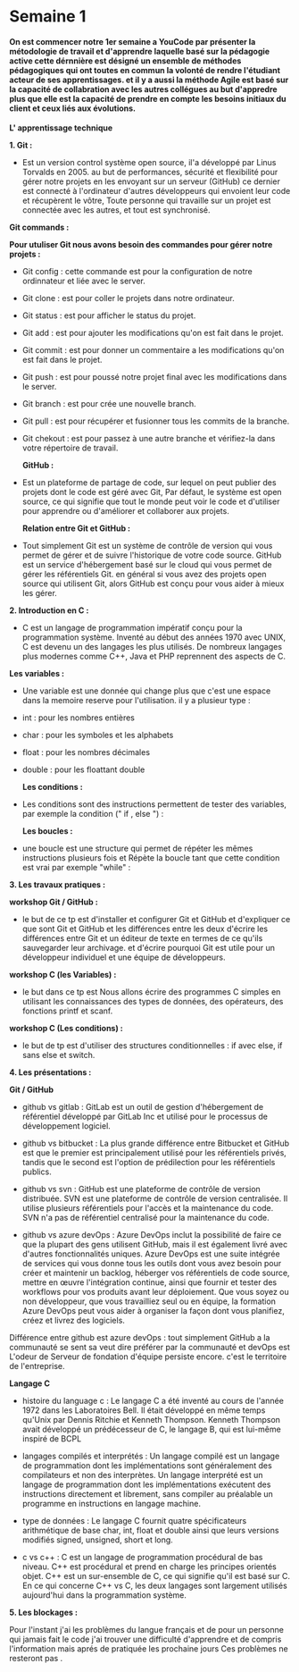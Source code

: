 # Semaine 1

#### On est commencer notre 1er semaine a YouCode par présenter la métodologie de travail et d'apprendre laquelle basé sur la pédagogie active cette dérnnière est désigné un ensemble de méthodes pédagogiques qui ont toutes en commun la volonté de rendre l'étudiant acteur de ses apprentissages. et il y a aussi la méthode Agile est basé sur la capacité de collabration avec les autres collégues au but d'appredre plus que elle est la capacité de prendre en compte les besoins initiaux du client et ceux liés aux évolutions.

**L' apprentissage technique**

**1. Git :**  

- Est un version control système open source, il'a développé par Linus Torvalds en 2005. au but de performances, sécurité et flexibilité pour gérer notre projets en les envoyant sur un serveur (GitHub) ce dernier est  connecté à l'ordinateur d'autres développeurs qui envoient leur code et récupèrent le vôtre, Toute personne qui travaille sur un projet est connectée avec les autres, et tout est synchronisé.
      

 **Git commands :**

  **Pour utuliser Git nous avons besoin des commandes pour gérer notre projets :**

- Git config : cette commande est pour la configuration de notre ordinnateur et liée avec le server.
- Git clone : est pour coller le projets dans notre ordinateur.
- Git status : est pour afficher le status du projet.
- Git add : est pour ajouter les modifications qu'on est fait dans le projet.
- Git commit : est pour donner un commentaire a les modifications qu'on est fait dans le projet.
- Git push : est pour poussé notre projet final avec les modifications dans le server.
- Git branch : est pour crée une nouvelle branch.
- Git pull : est pour récupérer et fusionner tous les commits de la branche.
- Git chekout : est pour passez à une autre branche et vérifiez-la dans votre répertoire de travail.

  **GitHub :**

- Est un plateforme de partage de code, sur lequel on peut publier des projets dont le code est géré avec Git, Par défaut, le système est open source, ce qui signifie que tout le monde peut voir le code et d'utiliser pour apprendre ou d'améliorer et collaborer aux projets.
     
  **Relation entre Git et GitHub :**

- Tout simplement Git est un système de contrôle de version qui vous permet de gérer et de suivre l'historique de votre code source. GitHub est un service d'hébergement basé sur le cloud qui vous permet de gérer les référentiels Git. en général si vous avez des projets open source qui utilisent Git, alors GitHub est conçu pour vous aider à mieux les gérer.
  
**2. Introduction en C :** 

- C est un langage de programmation impératif conçu pour la programmation système. Inventé au début des années 1970 avec UNIX, C est devenu un des langages les plus utilisés. De nombreux langages plus modernes comme C++, Java et PHP reprennent des aspects de C.

**Les variables :**

- Une variable est une donnée qui change plus que c'est une espace dans la memoire reserve pour l'utilisation.
il y a plusieur type :

- int : pour les nombres entières
- char : pour les symboles et les alphabets
- float : pour les nombres décimales
- double : pour les floattant double

  **Les conditions :**

- Les conditions sont des instructions permettent de tester des variables, par exemple la condition (" if , else ") :

  **Les boucles :**

- une boucle est une structure qui permet de répéter les mêmes instructions plusieurs fois et  Répète la boucle tant que cette condition est vrai par exemple "while" :                    

**3. Les travaux pratiques :**

  **workshop Git / GitHub :**

  - le but de ce tp est d'installer et configurer Git et GitHub et d'expliquer ce que sont Git et GitHub et les différences entre les deux d'écrire les différences entre Git 
et un éditeur de texte en termes de ce qu'ils sauvegarder leur archivage. et d'écrire pourquoi Git est utile pour un développeur individuel et une équipe de développeurs.

  **workshop C (les Variables) :** 
        
  - le but dans ce tp est Nous allons écrire des programmes C simples en utilisant les connaissances des types de données, des opérateurs, des fonctions printf et scanf.

  **workshop C (Les conditions) :**

  - le but de tp est d'utiliser des structures conditionnelles : if avec else, if sans else et switch.

**4. Les présentations :**

 **Git / GitHub**

- github vs gitlab : GitLab est un outil de gestion d'hébergement de référentiel développé par GitLab Inc et utilisé pour le processus de développement logiciel.

- github vs bitbucket : La plus grande différence entre Bitbucket et GitHub est que le premier est principalement utilisé pour les référentiels privés, tandis que le second est l'option de prédilection pour les référentiels publics.

- github vs svn : GitHub est une plateforme de contrôle de version distribuée. SVN est une plateforme de contrôle de version centralisée. Il utilise plusieurs référentiels pour l'accès et la maintenance du code. SVN n'a pas de  référentiel centralisé pour la maintenance du code.
       
- github vs azure devOps : Azure DevOps inclut la possibilité de faire ce que la plupart des gens utilisent GitHub, mais il est également livré avec d'autres fonctionnalités uniques. Azure DevOps est une suite intégrée de services qui vous donne tous les outils dont vous avez besoin pour créer et maintenir un backlog, héberger vos référentiels de code source, mettre en œuvre l'intégration continue, ainsi que fournir et tester des workflows pour vos produits avant leur déploiement. Que vous soyez ou non développeur, que vous travailliez seul ou en équipe, la formation Azure DevOps peut vous aider à organiser la façon dont vous planifiez, créez et livrez des logiciels.

Différence entre github est azure devOps : tout simplement GitHub a la communauté se sent sa veut dire préférer par la communauté et devOps est L'odeur de Serveur de fondation d'équipe persiste encore. c'est le territoire de l'entreprise.

**Langage C**

- histoire du language c : Le langage C a été inventé au cours de l'année 1972 dans les Laboratoires Bell. Il était développé en même temps qu'Unix par Dennis Ritchie et Kenneth Thompson. Kenneth Thompson avait développé un  prédécesseur de C, le langage B, qui est lui-même inspiré de BCPL

- langages compilés et interprétés : Un langage compilé est un langage de programmation dont les implémentations sont généralement des compilateurs et non des interprètes. Un langage interprété est un langage de programmation dont les implémentations exécutent des instructions directement et librement, sans compiler au préalable un programme en instructions en langage machine.
       
- type de données : Le langage C fournit quatre spécificateurs arithmétique de base char, int, float et double ainsi que leurs versions modifiés signed, unsigned, short et long.

- c vs c++ : C est un langage de programmation procédural de bas niveau. C++ est procédural et prend en charge les principes orientés objet. C++ est un sur-ensemble de C, ce qui signifie qu'il est basé sur C. En ce qui concerne C++ vs C, les deux langages sont largement utilisés aujourd'hui dans la programmation système.
     
**5. Les blockages :** 

Pour l'instant j'ai les problèmes du langue français et de pour un personne qui jamais fait le code j'ai trouver une difficulté d'apprendre et de compris l'information mais aprés de pratiquée les prochaine jours Ces problèmes ne  resteront pas .
